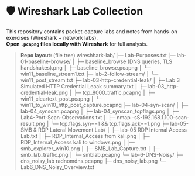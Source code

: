 # 🛡️ Wireshark Lab Collection

This repository contains packet-capture labs and notes from hands-on exercises (Wireshark + network labs).  
**Open `.pcapng` files locally with Wireshark** for full analysis.

> **Repo layout:** (file tree) wireshhark-lab/
├─ Lab-Purposes.txt
├─ lab-01-baseline-browse/
│ ├─ baseline_browse (DNS queries, TLS handshakes).png
│ ├─ baseline_browse.pcapng
│ └─ win11_baseline_stream1.txt
├─ lab-2-follow-stream/
│ └─ win11_post_stream.txt
├─ lab-03-http-credential-leak/
│ ├─ Lab 3 Simulated HTTP Credential Leaak summary.txt
│ ├─ lab-03_http-credential-leak.png
│ ├─ tcp_8000_traffic.pcapng
│ ├─ win11_cleartext_post.pcapng
│ └─ win11_to_win10_http_post_capture.pcapng
├─ lab-04-syn-scan/
│ ├─ lab-04_synscan.pcapng
│ ├─ lab-04_synscan_tcpflags.png
│ ├─ Lab4-Port-Scan-Observations.txt
│ ├─ nmap -sS-192.168.1.100-scan-result.png
│ └─ tcp.flags.syn==1 && tcp.flags.ack==1.png
├─ lab-05-SMB & RDP Lateral Movement Lab/
│ ├─ lab-05 RDP Internal Access Lab.txt
│ ├─ RDP_Internal_Access from kali.png
│ ├─ RDP_Internal_Access kali to windows.png
│ ├─ smb_explorer_win10.png
│ ├─ SMB_Lab_Capture.txt
│ ├─ smb_lab_traffic.png
│ └─ smblab.pcapng
└─ lab-6-DNS-Noisy/
├─ dns_noisy_lab radnomdns.pcapng
├─ dns_noisy_lab.png
└─ Lab6_DNS_Noisy_Overview.txt
